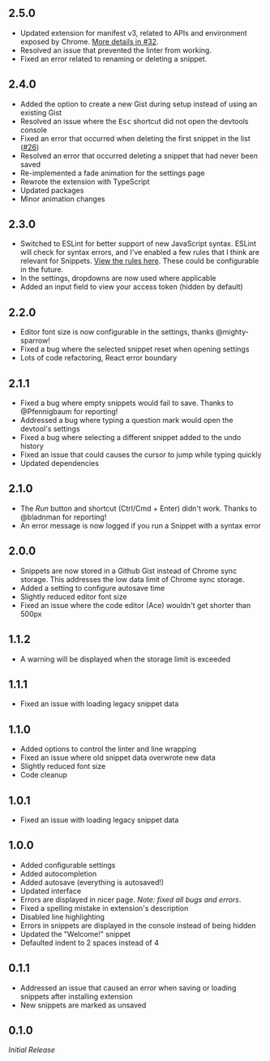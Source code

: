 ## 2.5.0

- Updated extension for manifest v3, related to APIs and environment exposed by Chrome. [More details in #32](https://github.com/SidneyNemzer/snippets/issues/32).
- Resolved an issue that prevented the linter from working.
- Fixed an error related to renaming or deleting a snippet.

## 2.4.0

- Added the option to create a new Gist during setup instead of using an existing Gist
- Resolved an issue where the <kbd>Esc</kbd> shortcut did not open the devtools console
- Fixed an error that occurred when deleting the first snippet in the list ([#26](https://github.com/SidneyNemzer/snippets/issues/26))
- Resolved an error that occurred deleting a snippet that had never been saved
- Re-implemented a fade animation for the settings page
- Rewrote the extension with TypeScript
- Updated packages
- Minor animation changes

## 2.3.0

- Switched to ESLint for better support of new JavaScript syntax. ESLint will check for syntax errors, and I've enabled a few rules that I think are relevant for Snippets. [View the rules here][eslint-rules]. These could be configurable in the future.
- In the settings, dropdowns are now used where applicable
- Added an input field to view your access token (hidden by default)

[eslint-rules]: https://github.com/SidneyNemzer/snippets/blob/4541e82082ac49070c338abba6c3298f96523665/src/mode-javascript-eslint/worker-javascript-eslint.js#L19-L33

## 2.2.0

- Editor font size is now configurable in the settings, thanks @mighty-sparrow!
- Fixed a bug where the selected snippet reset when opening settings
- Lots of code refactoring, React error boundary

## 2.1.1

- Fixed a bug where empty snippets would fail to save. Thanks to @Pfennigbaum for reporting!
- Addressed a bug where typing a question mark would open the devtool's settings
- Fixed a bug where selecting a different snippet added to the undo history
- Fixed an issue that could causes the cursor to jump while typing quickly
- Updated dependencies

## 2.1.0

- The _Run_ button and shortcut (Ctrl/Cmd + Enter) didn't work. Thanks to @bladnman for reporting!
- An error message is now logged if you run a Snippet with a syntax error

## 2.0.0

- Snippets are now stored in a Github Gist instead of Chrome sync storage. This addresses the low data limit of Chrome sync storage.
- Added a setting to configure autosave time
- Slightly reduced editor font size
- Fixed an issue where the code editor (Ace) wouldn't get shorter than 500px

## 1.1.2

- A warning will be displayed when the storage limit is exceeded

## 1.1.1

- Fixed an issue with loading legacy snippet data

## 1.1.0

- Added options to control the linter and line wrapping
- Fixed an issue where old snippet data overwrote new data
- Slightly reduced font size
- Code cleanup

## 1.0.1

- Fixed an issue with loading legacy snippet data

## 1.0.0

- Added configurable settings
- Added autocompletion
- Added autosave (everything is autosaved!)
- Updated interface
- Errors are displayed in nicer page. _Note: fixed all bugs and errors_.
- Fixed a spelling mistake in extension's description
- Disabled line highlighting
- Errors in snippets are displayed in the console instead of being hidden
- Updated the "Welcome!" snippet
- Defaulted indent to 2 spaces instead of 4

## 0.1.1

- Addressed an issue that caused an error when saving or loading snippets after installing extension
- New snippets are marked as unsaved

## 0.1.0

_Initial Release_

